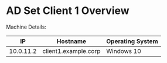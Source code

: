 # AD Set Client 1 Overview

Machine Details:

|IP|Hostname|Operating System|
|---|---|---|
|10.0.11.2|client1.example.corp|Windows 10|